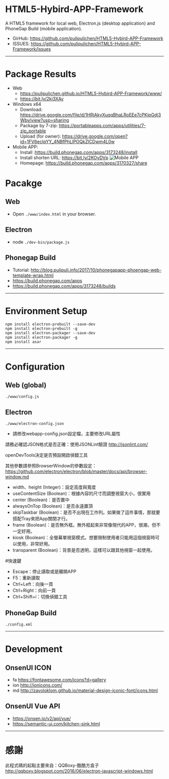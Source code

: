 # HTML5-Hybird-APP-Framework

A HTML5 framework for local web, Electron.js (desktop application) and PhoneGap Build (mobile application).
    
- GirHub: https://github.com/pulipulichen/HTML5-Hybird-APP-Framework
- ISSUES: https://github.com/pulipulichen/HTML5-Hybird-APP-Framework/issues

----

# Package Results
- Web 
    * https://pulipulichen.github.io/HTML5-Hybird-APP-Framework/www/ 
    * https://bit.ly/2kj3XAv
- Windows x64
    * Download: https://drive.google.com/file/d/1HRjAkyXuqqBhaLRoEEe7cPKjpGdj3Wbv/view?usp=sharing
    * Package by 7-zip: https://portableapps.com/apps/utilities/7-zip_portable
    * Upload (for owner): https://drive.google.com/open?id=1FV6eclqYY_4NBfPhLlPOQkZlCDwm4L0w
- Mobile APP: 
    * Install :https://build.phonegap.com/apps/3173248/install 
    * Install shorten URL: https://bit.ly/2KOyDVp
      ![Mobile APP](https://chart.googleapis.com/chart?chs=116x116&cht=qr&chl=https://build.phonegap.com/apps/3173248/install/sexhpewxSToEta1DLsUm&chld=L|1&choe=UTF-8)
    * Homepage: https://build.phonegap.com/apps/3170327/share

# Pacakge

## Web
- Open `./www/index.html` in your browser.

## Electron
- node `./dev-bin/package.js`

## Phonegap Build
- Tutorial: http://blog.pulipuli.info/2017/10/phonegapapp-phoengap-web-template-wrap.html
- https://build.phonegap.com/apps
- https://build.phonegap.com/apps/3173248/builds

----

# Environment Setup

````
npm install electron-prebuilt --save-dev
npm install electron-prebuilt -g
npm install electron-packager --save-dev
npm install electron-packager -g
npm install asar
````

----

# Configuration

## Web (global)

`./www/config.js`

## Electron

`./www/electron-config.json`

- 請修改webapp-config.json設定檔，主要修改URL屬性

請務必確認JSON格式是否正確：使用JSONLint驗證 http://jsonlint.com/


openDevTools決定是否預設開啟偵錯工具

其他參數請參照BrowserWindow的參數設定：
https://github.com/electron/electron/blob/master/docs/api/browser-window.md

* width、height (Integer)：設定高度與寬度
* useContentSize (Boolean)：根據內容的尺寸而調整視窗大小，很實用
* center (Boolean)：是否置中
* alwaysOnTop (Boolean)：是否永遠置頂
* skipTaskbar (Boolean)：是否不出現在工作列。如果做了這件事情，那就要搭配Tray來把App關閉才行。
* frame (Boolean)：是否無外框。無外框起來非常像現代的APP，很潮，但不一定好用。
* kiosk (Boolean)：全螢幕單視窗模式。想要限制使用者只能用這個視窗時可以使用，非常好用。
* transparent (Boolean)：背景是否透明，這樣可以跟其他視窗一起使用。

#快速鍵
* Escape：停止讀取或是離開APP
* F5：重新讀取
* Ctrl+Left：向後一頁
* Ctrl+Right：向前一頁
* Ctrl+Shift+i：切換偵錯工具

## PhoneGap Build

`./config.xml`

----

# Development

## OnsenUI ICON

- fa https://fontawesome.com/icons?d=gallery
- ion http://ionicons.com/
- md http://zavoloklom.github.io/material-design-iconic-font/icons.html

## OnsenUI Vue API

- https://onsen.io/v2/api/vue/
- https://semantic-ui.com/kitchen-sink.html

----

# 感謝

此程式碼的起點主要來自：QQBoxy-酷酷方盒子
http://qqboxy.blogspot.com/2016/06/electron-javascript-windows.html
